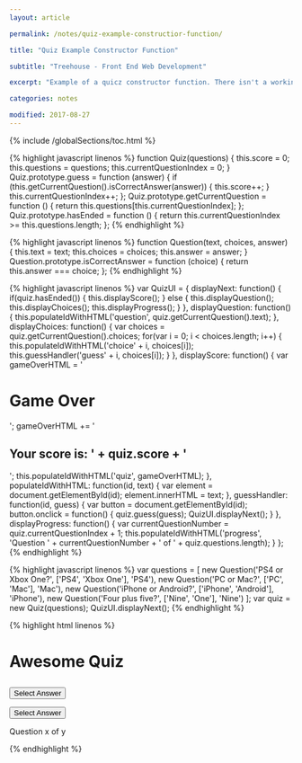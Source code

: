 ```yaml
---
layout: article

permalink: /notes/quiz-example-constructior-function/

title: "Quiz Example Constructor Function"

subtitle: "Treehouse - Front End Web Development"

excerpt: "Example of a quicz constructor function. There isn't a working example in this post, but all the necessary HTML, and JavaScript is here."

categories: notes

modified: 2017-08-27
---
```


{% include /globalSections/toc.html %}

{% highlight javascript linenos %}
function Quiz(questions) {
  this.score = 0;
  this.questions = questions;
  this.currentQuestionIndex = 0;
}
Quiz.prototype.guess = function (answer) {
  if (this.getCurrentQuestion().isCorrectAnswer(answer)) {
    this.score++;
  }
  this.currentQuestionIndex++;
};
Quiz.prototype.getCurrentQuestion = function () {
  return this.questions[this.currentQuestionIndex];
};
Quiz.prototype.hasEnded = function () {
  return this.currentQuestionIndex >= this.questions.length;
};
{% endhighlight %}

{% highlight javascript linenos %}
function Question(text, choices, answer) {
  this.text = text;
  this.choices = choices;
  this.answer = answer;
}
Question.prototype.isCorrectAnswer = function (choice) {
  return this.answer === choice;
};
{% endhighlight %}

{% highlight javascript linenos %}
var QuizUI = {
  displayNext: function() {
    if(quiz.hasEnded()) {
      this.displayScore();
    } else {
      this.displayQuestion();
      this.displayChoices();
      this.displayProgress();
    }
  },
  displayQuestion: function() {
    this.populateIdWithHTML('question', quiz.getCurrentQuestion().text);
  },
  displayChoices: function() {
    var choices = quiz.getCurrentQuestion().choices;
    for(var i = 0; i < choices.length; i++) {
      this.populateIdWithHTML('choice' + i, choices[i]);
      this.guessHandler('guess' + i, choices[i]);
    }
  },
  displayScore: function() {
    var gameOverHTML = '<h1>Game Over</h1>';
    gameOverHTML += '<h2>Your score is: ' + quiz.score + '</h2>';
    this.populateIdWithHTML('quiz', gameOverHTML);
  },
  populateIdWithHTML: function(id, text) {
    var element = document.getElementById(id);
    element.innerHTML = text;
  },
  guessHandler: function(id, guess) {
    var button = document.getElementById(id);
    button.onclick = function() {
      quiz.guess(guess);
      QuizUI.displayNext();
    }
  },
  displayProgress: function() {
    var currentQuestionNumber = quiz.currentQuestionIndex + 1;
    this.populateIdWithHTML('progress', 'Question ' + currentQuestionNumber + ' of ' + quiz.questions.length);
  }
};
{% endhighlight %}

{% highlight javascript linenos %}
var questions = [
  new Question('PS4 or Xbox One?', ['PS4', 'Xbox One'], 'PS4'),
  new Question('PC or Mac?', ['PC', 'Mac'], 'Mac'),
  new Question('iPhone or Android?', ['iPhone', 'Android'], 'iPhone'),
  new Question('Four plus five?', ['Nine', 'One'], 'Nine')
];
var quiz = new Quiz(questions);
QuizUI.displayNext();
{% endhighlight %}

{% highlight html linenos %}
<!DOCTYPE html>
<html>
<head lang="en">
  <meta charset="UTF-8">
  <title>Amazing Quiz</title>
  <link rel="stylesheet" type="text/css" href="style.css">
</head>
<body>
  <div class="grid">
    <div id="quiz" class="centered grid__col--8">
      <h1>Awesome Quiz</h1>
      <h2 id="question" class="headline-secondary--grouped"></h2>
      <p id="choice0"></p>
      <button id="guess0" class="btn--default">Select Answer</button>
      <p id="choice1"></p>
      <button id="guess1" class="btn--default">Select Answer</button>
      <footer>
        <p id="progress">Question x of y</p>
      </footer>
    </div>
  </div>
  <script src="quiz.js"></script>
  <script src="question.js"></script>
  <script src="quiz_ui.js"></script>
  <script src="app.js"></script>
</body>
</html>
{% endhighlight %}